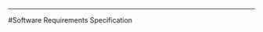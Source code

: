 _____________________________________________________________

#Software Requirements Specification
